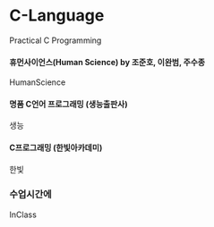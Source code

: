 # C-Language

Practical C Programming 

#### 휴먼사이언스(Human Science) by 조준호, 이완범, 주수종

HumanScience

#### 명품 C언어 프로그래밍 (생능출판사)

생능

#### C프로그래밍 (한빛아카데미)

한빛


### 수업시간에

InClass
